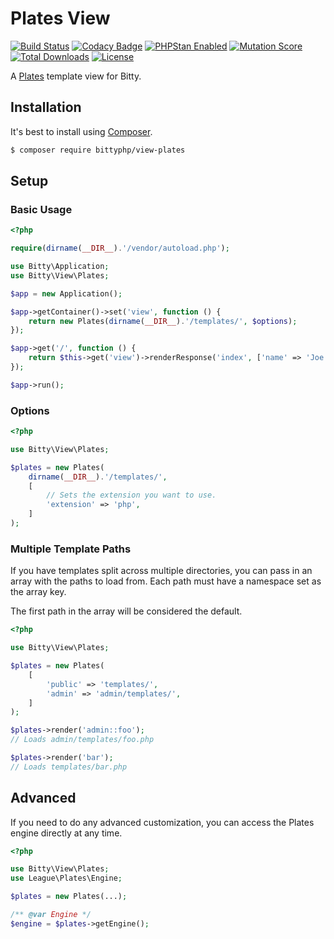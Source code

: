 # Plates View

[![Build Status](https://travis-ci.org/bittyphp/view-plates.svg?branch=master)](https://travis-ci.org/bittyphp/view-plates)
[![Codacy Badge](https://api.codacy.com/project/badge/Coverage/134367bfacdb415c949591efde0eb9c9)](https://www.codacy.com/app/bittyphp/view-plates)
[![PHPStan Enabled](https://img.shields.io/badge/PHPStan-enabled-brightgreen.svg?style=flat)](https://github.com/phpstan/phpstan)
[![Mutation Score](https://badge.stryker-mutator.io/github.com/bittyphp/view-plates/master)](https://infection.github.io)
[![Total Downloads](https://poser.pugx.org/bittyphp/view-plates/downloads)](https://packagist.org/packages/bittyphp/view-plates)
[![License](https://poser.pugx.org/bittyphp/view-plates/license)](https://packagist.org/packages/bittyphp/view-plates)

A [Plates](http://platesphp.com/) template view for Bitty.

## Installation

It's best to install using [Composer](https://getcomposer.org/).

```sh
$ composer require bittyphp/view-plates
```

## Setup

### Basic Usage

```php
<?php

require(dirname(__DIR__).'/vendor/autoload.php');

use Bitty\Application;
use Bitty\View\Plates;

$app = new Application();

$app->getContainer()->set('view', function () {
    return new Plates(dirname(__DIR__).'/templates/', $options);
});

$app->get('/', function () {
    return $this->get('view')->renderResponse('index', ['name' => 'Joe Schmoe']);
});

$app->run();

```

### Options

```php
<?php

use Bitty\View\Plates;

$plates = new Plates(
    dirname(__DIR__).'/templates/',
    [
        // Sets the extension you want to use.
        'extension' => 'php',
    ]
);

```

### Multiple Template Paths

If you have templates split across multiple directories, you can pass in an array with the paths to load from. Each path must have a namespace set as the array key.

The first path in the array will be considered the default.

```php
<?php

use Bitty\View\Plates;

$plates = new Plates(
    [
        'public' => 'templates/',
        'admin' => 'admin/templates/',
    ]
);

$plates->render('admin::foo');
// Loads admin/templates/foo.php

$plates->render('bar');
// Loads templates/bar.php

```

## Advanced

If you need to do any advanced customization, you can access the Plates engine directly at any time.

```php
<?php

use Bitty\View\Plates;
use League\Plates\Engine;

$plates = new Plates(...);

/** @var Engine */
$engine = $plates->getEngine();

```
